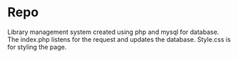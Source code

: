 # Repo

Library management system created using php and mysql for database.
The index.php listens for the request and updates the database.
Style.css is for styling the page.
